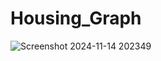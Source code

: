 # Housing_Graph

![Screenshot 2024-11-14 202349](https://github.com/user-attachments/assets/8613437b-58c2-4587-a4ed-4c24cd957c41)
